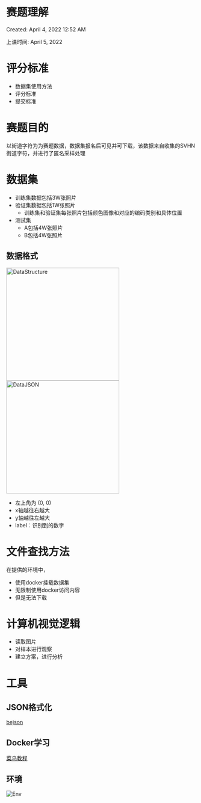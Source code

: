 # 赛题理解

Created: April 4, 2022 12:52 AM

上课时间: April 5, 2022

# 评分标准

- 数据集使用方法
- 评分标准
- 提交标准

# 赛题目的

以街道字符为为赛题数据，数据集报名后可见并可下载，该数据来自收集的SVHN街道字符，并进行了匿名采样处理

# 数据集

- 训练集数据包括3W张照片
- 验证集数据包括1W张照片
  - 训练集和验证集每张照片包括颜色图像和对应的编码类别和具体位置
- 测试集
  - A包括4W张照片
  - B包括4W张照片

## 数据格式

<img src="https://github.com/kk37111754/Aliyun-CV/blob/dac6698ea4c041df3445f84ae9ca77c204c63a4a/2022.04.05%E8%AF%BE%E5%90%8E/%E7%94%B0%E5%8F%AF%E6%AC%A3-%E8%B5%84%E6%96%99/pic/1-Data.png" width="300px" alt="DataStructure"><img src="https://github.com/kk37111754/Aliyun-CV/blob/dac6698ea4c041df3445f84ae9ca77c204c63a4a/2022.04.05%E8%AF%BE%E5%90%8E/%E7%94%B0%E5%8F%AF%E6%AC%A3-%E8%B5%84%E6%96%99/pic/1-json.png" width="300px" alt="DataJSON">

- 左上角为 (0, 0)
- x轴越往右越大
- y轴越往左越大
- label：识别到的数字

# 文件查找方法

在提供的环境中，

- 使用docker挂载数据集
- 无限制使用docker访问内容
- 但是无法下载

# 计算机视觉逻辑

- 读取图片
- 对样本进行观察
- 建立方案，进行分析

# 工具

## JSON格式化

[bejson](https://www.bejson.com/)

## Docker学习

[菜鸟教程](https://www.runoob.com/docker/docker-tutorial.html)

## 环境

![Env](https://github.com/kk37111754/Aliyun-CV/blob/dac6698ea4c041df3445f84ae9ca77c204c63a4a/2022.04.05%E8%AF%BE%E5%90%8E/%E7%94%B0%E5%8F%AF%E6%AC%A3-%E8%B5%84%E6%96%99/pic/1-environment.PNG)
